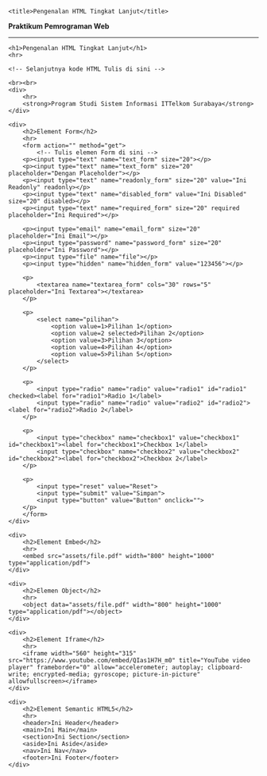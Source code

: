 <!DOCTYPE html>
<html>
<head>
    <meta charset="UTF-8">
    <meta http-equiv="X-UA-Compatible" content="IE=edge">
    <meta name="viewport" content="width=device-width, initial-scale=1.0">
    <meta name="author" content="Purnama Anaking">
    <meta name="keyword" content="Belajar HTML, Belajar Web">
    <meta name="description" content="Praktikum modul 2">
    <meta name="robots" content="index, follow">

    <title>Pengenalan HTML Tingkat Lanjut</title>
</head>

<body>
    <strong>Praktikum Pemrograman Web</strong>
    <hr>

    <h1>Pengenalan HTML Tingkat Lanjut</h1> 
    <hr>

    <!-- Selanjutnya kode HTML Tulis di sini -->

    <br><br>
    <div>
        <hr>
        <strong>Program Studi Sistem Informasi ITTelkom Surabaya</strong>
    </div>

    <div>
        <h2>Element Form</h2>
        <hr>
        <form action="" method="get">
            <!-- Tulis elemen Form di sini -->            
        <p><input type="text" name="text_form" size="20"></p>
        <p><input type="text" name="text_form" size="20" placeholder="Dengan Placeholder"></p>
        <p><input type="text" name="readonly_form" size="20" value="Ini Readonly" readonly></p>
        <p><input type="text" name="disabled_form" value="Ini Disabled" size="20" disabled></p>
        <p><input type="text" name="required_form" size="20" required placeholder="Ini Required"></p>

        <p><input type="email" name="email_form" size="20" placeholder="Ini Email"></p>
        <p><input type="password" name="password_form" size="20" placeholder="Ini Password"></p>
        <p><input type="file" name="file"></p>
        <p><input type="hidden" name="hidden_form" value="123456"></p>

        <p>
            <textarea name="textarea_form" cols="30" rows="5" placeholder="Ini Textarea"></textarea>
        </p>

        <p>
            <select name="pilihan">
                <option value=1>Pilihan 1</option>
                <option value=2 selected>Pilihan 2</option>
                <option value=3>Pilihan 3</option>
                <option value=4>Pilihan 4</option>
                <option value=5>Pilihan 5</option>
            </select>
        </p>

        <p>
            <input type="radio" name="radio" value="radio1" id="radio1" checked><label for="radio1">Radio 1</label>
            <input type="radio" name="radio" value="radio2" id="radio2"><label for="radio2">Radio 2</label>
        </p>

        <p>
            <input type="checkbox" name="checkbox1" value="checkbox1" id="checkbox1"><label for="checkbox1">Checkbox 1</label>
            <input type="checkbox" name="checkbox2" value="checkbox2" id="checkbox2"><label for="checkbox2">Checkbox 2</label>
        </p>

        <p>
            <input type="reset" value="Reset">
            <input type="submit" value="Simpan">
            <input type="button" value="Button" onclick="">
        </p>
        </form>
    </div>

    <div>
        <h2>Element Embed</h2>
        <hr>
        <embed src="assets/file.pdf" width="800" height="1000" type="application/pdf">
    </div>

    <div>
        <h2>Elemen Object</h2>
        <hr>
        <object data="assets/file.pdf" width="800" height="1000" type="application/pdf"></object>
    </div>
    
    <div>
        <h2>Element Iframe</h2>
        <hr>
        <iframe width="560" height="315" src="https://www.youtube.com/embed/QIas1H7H_m0" title="YouTube video player" frameborder="0" allow="accelerometer; autoplay; clipboard-write; encrypted-media; gyroscope; picture-in-picture" allowfullscreen></iframe>
    </div>
  
    <div>
        <h2>Element Semantic HTML5</h2>
        <hr>
        <header>Ini Header</header>
        <main>Ini Main</main>
        <section>Ini Section</section>
        <aside>Ini Aside</aside>
        <nav>Ini Nav</nav>
        <footer>Ini Footer</footer>
    </div>

</body>
</html>	

